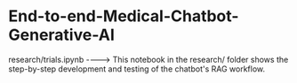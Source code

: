 # End-to-end-Medical-Chatbot-Generative-AI
research/trials.ipynb ----> This notebook in the research/ folder shows the step-by-step development and testing of the chatbot's RAG workflow.
